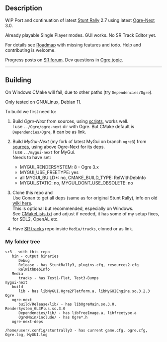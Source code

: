 ## Description

WIP Port and continuation of latest [Stunt Rally](https://github.com/stuntrally/stuntrally) 2.7 using latest [Ogre-Next](https://github.com/OGRECave/ogre-next) 3.0.  

Already playable Single Player modes. GUI works. No SR Track Editor yet.

For details see [Roadmap](https://stuntrally.tuxfamily.org/wiki/doku.php?id=roadmap#sr_3) with missing features and todo. Help and contributing is welcome.

Progress posts on [SR forum](https://forum.freegamedev.net/viewtopic.php?f=81&t=18515). Dev questions in [Ogre topic](https://forums.ogre3d.org/viewtopic.php?t=96576).

----

## Building

On Windows CMake will fail, due to other paths (try `Dependencies/Ogre`).

Only tested on GNU/Linux, Debian 11.  

To build we first need to:

1. Build *Ogre-Next* from sources, using [scripts](https://github.com/OGRECave/ogre-next/tree/master/Scripts/BuildScripts/output), works well.  
I use `../Ogre/ogre-next` dir with Ogre. But CMake default is `Dependencies/Ogre`, it can be as link.

2. Build *MyGui-Next* (my fork of latest MyGui on branch `ogre3`) from [sources](https://github.com/cryham/mygui-next/tree/ogre3), using above Ogre-Next for its deps.  
I use `../mygui-next` for MyGui.  
Needs to have set:  
    - MYGUI_RENDERSYSTEM: 8 - Ogre 3.x
    - MYGUI_USE_FREETYPE: yes
    - all MYGUI_BUILD*: no, CMAKE_BUILD_TYPE: RelWithDebInfo
	- MYGUI_STATIC: no, MYGUI_DONT_USE_OBSOLETE: no

3. Clone this repo and  
Use Conan to get all deps (same as for original Stunt Rally), info on old [wiki here](https://stuntrally.tuxfamily.org/wiki/doku.php?id=compile).  
This is optional but recommended, especially on Windows.  
See [CMakeLists.txt](/CMakeLists.txt) and adjust if needed, it has some of my setup fixes, for SDL2, OpenAL etc.  

4. Have [SR tracks](https://github.com/stuntrally/tracks) repo inside `Media/tracks`, cloned or as link.


### My folder tree
```
sr3 - with this repo
   bin - output binaries
      Debug
      Release - has StuntRally3, plugins.cfg, resources2.cfg
      RelWithDebInfo
   Media
      tracks - has Test1-Flat, Test3-Bumps
mygui-next
   build
      lib - has libMyGUI.Ogre2Platform.a, libMyGUIEngine.so.3.2.3
Ogre
   ogre-next
      build/Release/lib/ - has libOgreMain.so.3.0, RenderSystem_GL3Plus.so.3.0
      Dependencies/lib/ - has libFreeImage.a, libfreetype.a
      OgreMain/include/ - has Ogre*.h
   ogre-next-deps

/home/user/.config/stuntrally3 - has current game.cfg, ogre.cfg, Ogre.log, MyGUI.log
```